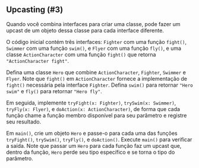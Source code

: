 ## Upcasting (#3)

Quando você combina interfaces para criar uma classe, pode fazer um upcast de um objeto dessa classe para cada interface diferente.

O código inicial contém três interfaces: `Fighter` com uma função `fight()`, `Swimmer` com uma função `swim()`, e `Flyer` com uma função `fly()`, e uma classe `ActionCharacter` com uma função `fight()` que retorna `"ActionCharacter fight"`.

Defina uma classe `Hero` que combine `ActionCharacter`, `Fighter`, `Swimmer` e `Flyer`. Note que `fight()` em `ActionCharacter` fornece a implementação de `fight()` necessária pela interface `Fighter`. Defina `swim()` para retornar `"Hero swim"` e `fly()` para retornar `"Hero fly"`.

Em seguida, implemente `tryFight(x: Fighter)`, `trySwim(x: Swimmer)`, `tryFly(x: Flyer)`, e `doAction(x: ActionCharacter)`, de forma que cada função chame a função membro disponível para seu parâmetro e registre seu resultado.

Em `main()`, crie um objeto `Hero` e passe-o para cada uma das funções `tryFight()`, `trySwim()`, `tryFly()`, e `doAction()`. Execute `main()` para verificar a saída. Note que passar um `Hero` para cada função faz um upcast que, dentro da função, `Hero` perde seu tipo específico e se torna o tipo do parâmetro.
